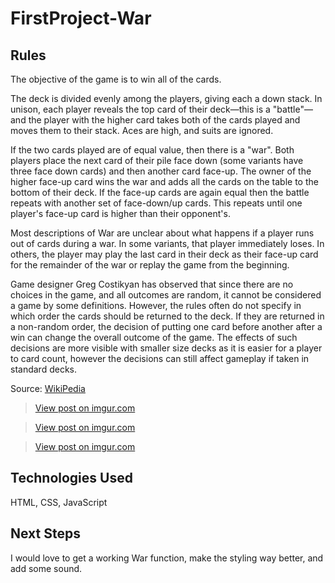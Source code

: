 # FirstProject-War

## Rules

The objective of the game is to win all of the cards.

The deck is divided evenly among the players, giving each a down stack. In unison, each player reveals the top card of their deck—this is a "battle"—and the player with the higher card takes both of the cards played and moves them to their stack. Aces are high, and suits are ignored.

If the two cards played are of equal value, then there is a "war". Both players place the next card of their pile face down (some variants have three face down cards) and then another card face-up. The owner of the higher face-up card wins the war and adds all the cards on the table to the bottom of their deck. If the face-up cards are again equal then the battle repeats with another set of face-down/up cards. This repeats until one player's face-up card is higher than their opponent's.

Most descriptions of War are unclear about what happens if a player runs out of cards during a war. In some variants, that player immediately loses. In others, the player may play the last card in their deck as their face-up card for the remainder of the war or replay the game from the beginning.

Game designer Greg Costikyan has observed that since there are no choices in the game, and all outcomes are random, it cannot be considered a game by some definitions. However, the rules often do not specify in which order the cards should be returned to the deck. If they are returned in a non-random order, the decision of putting one card before another after a win can change the overall outcome of the game. The effects of such decisions are more visible with smaller size decks as it is easier for a player to card count, however the decisions can still affect gameplay if taken in standard decks.

Source: [WikiPedia](https://en.wikipedia.org/wiki/War_(card_game))

<blockquote class="imgur-embed-pub" lang="en" data-id="CDpwTTw"><a href="https://imgur.com/CDpwTTw">View post on imgur.com</a></blockquote>

<blockquote class="imgur-embed-pub" lang="en" data-id="6UDUuDF"><a href="https://imgur.com/6UDUuDF">View post on imgur.com</a></blockquote>

<blockquote class="imgur-embed-pub" lang="en" data-id="wJJl3zX"><a href="https://imgur.com/wJJl3zX">View post on imgur.com</a></blockquote>


## Technologies Used

HTML, CSS, JavaScript


## Next Steps

I would love to get a working War function, make the styling way better, and add some sound.  
